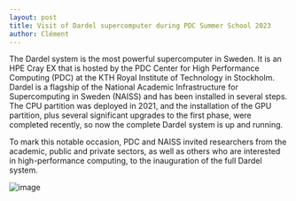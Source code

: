 ```yaml
---
layout: post
title: Visit of Dardel supercomputer during PDC Summer School 2023
author: Clément
---
```


The Dardel system is the most powerful supercomputer in Sweden. It is an HPE Cray EX that is hosted by the PDC Center for High Performance Computing (PDC) at the KTH Royal Institute of Technology in Stockholm. Dardel is a flagship of the National Academic Infrastructure for Supercomputing in Sweden (NAISS) and has been installed in several steps. The CPU partition was deployed in 2021, and the installation of the GPU partition, plus several significant upgrades to the first phase, were completed recently, so now the complete Dardel system is up and running.

To mark this notable occasion, PDC and NAISS invited researchers from the academic, public and private sectors, as well as others who are interested in high-performance computing, to the inauguration of the full Dardel system.

![image](https://github.com/cmarsone/cmarsone.github.io/assets/109908559/bd8da678-43a9-4472-98ab-5f7855e5fd35)
